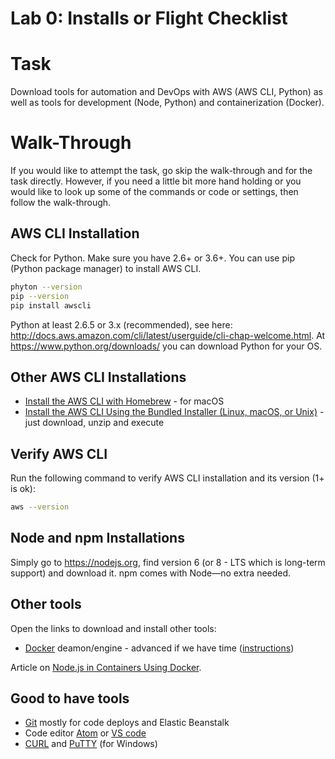 # Lab 0: Installs or Flight Checklist

# Task

Download tools for automation and DevOps with AWS (AWS CLI, Python) as well as tools for development (Node, Python) and containerization (Docker).

# Walk-Through

If you would like to attempt the task, go skip the walk-through and for the task directly. However, if you need a little bit more hand holding or you would like to look up some of the commands or code or settings, then follow the walk-through.

## AWS CLI Installation

Check for Python. Make sure you have 2.6+ or 3.6+. You can use pip (Python package manager) to install AWS CLI.

```bash
phyton --version
pip --version
pip install awscli
```

Python at least 2.6.5 or 3.x (recommended), see here: <http://docs.aws.amazon.com/cli/latest/userguide/cli-chap-welcome.html>. At <https://www.python.org/downloads/> you can download Python for your OS.


## Other AWS CLI Installations

* [Install the AWS CLI with Homebrew](http://docs.aws.amazon.com/cli/latest/userguide/cli-install-macos.html#awscli-install-osx-homebrew) - for macOS
* [Install the AWS CLI Using the Bundled Installer (Linux, macOS, or Unix)](http://docs.aws.amazon.com/cli/latest/userguide/awscli-install-bundle.html) - just download, unzip and execute

## Verify AWS CLI

Run the following command to verify AWS CLI installation and its version (1+ is ok):

```bash
aws --version
```

## Node and npm Installations

Simply go to <https://nodejs.org>, find version 6 (or 8 - LTS which is long-term support) and download it. npm comes with Node—no extra needed.

## Other tools

Open the links to download and install other tools:

* [Docker](https://www.docker.com) deamon/engine - advanced if we have time ([instructions](https://docs.docker.com/engine/installation))

Article on [Node.js in Containers Using Docker](https://webapplog.com/node-docker).

## Good to have tools

* [Git](https://git-scm.com) mostly for code deploys and Elastic Beanstalk
* Code editor [Atom](https://atom.io) or [VS code](https://code.visualstudio.com)
* [CURL](https://curl.haxx.se/download.html) and [PuTTY](http://www.putty.org) (for Windows)
